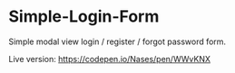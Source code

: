 # Simple-Login-Form

Simple modal view login / register / forgot password form.

Live version: https://codepen.io/Nases/pen/WWvKNX
